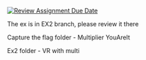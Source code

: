 [![Review Assignment Due Date](https://classroom.github.com/assets/deadline-readme-button-24ddc0f5d75046c5622901739e7c5dd533143b0c8e959d652212380cedb1ea36.svg)](https://classroom.github.com/a/6ScsYSmh)



The ex is in EX2 branch, please review it there

Capture the flag folder - Multiplier YouAreIt

Ex2 folder - VR with multi
